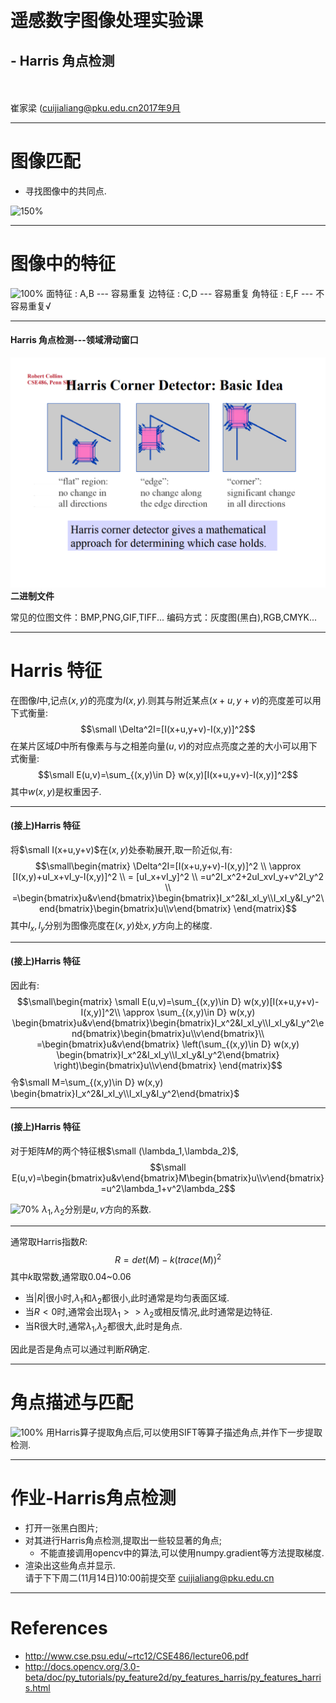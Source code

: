 <!-- page_number: true -->
<!--$theme: gaia-->

　
# 遥感数字图像处理实验课
## - Harris 角点检测
<br/><br/>
崔家梁
(cuijialiang@pku.edu.cn2017年9月

---
# 图像匹配
- 寻找图像中的共同点.

![150%](http://docs.opencv.org/3.0-beta/_images/matcher_result1.jpg)

---
# 图像中的特征

![100%](http://docs.opencv.org/3.0-beta/_images/feature_building.jpg)
面特征 : A,B --- 容易重复
边特征 : C,D --- 容易重复
角特征 : E,F --- 不容易重复√

---
#### Harris 角点检测---领域滑动窗口

![](./figures/HarrisCorner.png)
**二进制文件**

常见的位图文件：BMP,PNG,GIF,TIFF...
编码方式：灰度图(黑白),RGB,CMYK...

---
# Harris 特征
在图像$I$中,记点$(x,y)$的亮度为$I(x,y)$.则其与附近某点$(x+u,y+v)$的亮度差可以用下式衡量:
$$\small \Delta^2I=[I(x+u,y+v)-I(x,y)]^2$$
在某片区域$D$中所有像素与与之相差向量$(u,v)$的对应点亮度之差的大小可以用下式衡量:
$$\small E(u,v)=\sum_{(x,y)\in D} w(x,y)[I(x+u,y+v)-I(x,y)]^2$$
其中$w(x,y)$是权重因子.

---
#### (接上)Harris 特征
将$\small I(x+u,y+v)$在$(x,y)$处泰勒展开,取一阶近似,有:
$$\small\begin{matrix}
\Delta^2I=[I(x+u,y+v)-I(x,y)]^2 \\  
\approx [I(x,y)+uI_x+vI_y-I(x,y)]^2 \\
= [uI_x+vI_y]^2 \\
=u^2I_x^2+2uI_xvI_y+v^2I_y^2 \\
=\begin{bmatrix}u&v\end{bmatrix}\begin{bmatrix}I_x^2&I_xI_y\\I_xI_y&I_y^2\end{bmatrix}\begin{bmatrix}u\\v\end{bmatrix}
\end{matrix}$$
其中$I_x,I_y$分别为图像亮度在$(x,y)$处$x,y$方向上的梯度.

---
#### (接上)Harris 特征
因此有:
$$\small\begin{matrix}
\small E(u,v)=\sum_{(x,y)\in D} w(x,y)[I(x+u,y+v)-I(x,y)]^2\\
\approx \sum_{(x,y)\in D} w(x,y) \begin{bmatrix}u&v\end{bmatrix}\begin{bmatrix}I_x^2&I_xI_y\\I_xI_y&I_y^2\end{bmatrix}\begin{bmatrix}u\\v\end{bmatrix}\\
=\begin{bmatrix}u&v\end{bmatrix}
\left(\sum_{(x,y)\in D} w(x,y) \begin{bmatrix}I_x^2&I_xI_y\\I_xI_y&I_y^2\end{bmatrix}
\right)\begin{bmatrix}u\\v\end{bmatrix}
\end{matrix}$$
令$\small M=\sum_{(x,y)\in D} w(x,y) \begin{bmatrix}I_x^2&I_xI_y\\I_xI_y&I_y^2\end{bmatrix}$

---
#### (接上)Harris 特征
对于矩阵$M$的两个特征根$\small (\lambda_1,\lambda_2)$,
$$\small E(u,v)=\begin{bmatrix}u&v\end{bmatrix}M\begin{bmatrix}u\\v\end{bmatrix}=u^2\lambda_1+v^2\lambda_2$$

![70%](http://docs.opencv.org/3.0-beta/_images/harris_region.jpg)
$\lambda_1,\lambda_2$分别是$u,v$方向的系数.

---
通常取Harris指数$R$:
$$R=det(M)-k(trace(M))^2$$
其中$k$取常数,通常取0.04~0.06
- 当$|R|$很小时,$\lambda_1$和$\lambda_2$都很小,此时通常是均匀表面区域.
- 当$R<0$时,通常会出现$\lambda_1>>\lambda_2$或相反情况,此时通常是边特征.
- 当R很大时,通常$\lambda_1$,$\lambda_2$都很大,此时是角点.

因此是否是角点可以通过判断$R$确定.

---
# 角点描述与匹配

![100%](http://docs.opencv.org/3.0-beta/_images/matcher_result1.jpg)
用Harris算子提取角点后,可以使用SIFT等算子描述角点,并作下一步提取检测.

---
# 作业-Harris角点检测
- 打开一张黑白图片;  
- 对其进行Harris角点检测,提取出一些较显著的角点;  
  - 不能直接调用opencv中的算法,可以使用numpy.gradient等方法提取梯度.
- 渲染出这些角点并显示.  
请于下下周二(11月14日)10:00前提交至  cuijialiang@pku.edu.cn

---
# References
- http://www.cse.psu.edu/~rtc12/CSE486/lecture06.pdf
- http://docs.opencv.org/3.0-beta/doc/py_tutorials/py_feature2d/py_features_harris/py_features_harris.html
